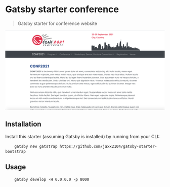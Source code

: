 # Gatsby starter conference

> Gatsby starter for conference website

![thumb](https://raw.githubusercontent.com/vu-luong/gatsby-starter-conference/master/content/images/demo.png)

## Installation

Install this starter (assuming Gatsby is installed) by running from your CLI: 

```
    gatsby new gatstrap https://github.com/jaxx2104/gatsby-starter-bootstrap
```

## Usage

```
    gatsby develop -H 0.0.0.0 -p 8000
```


